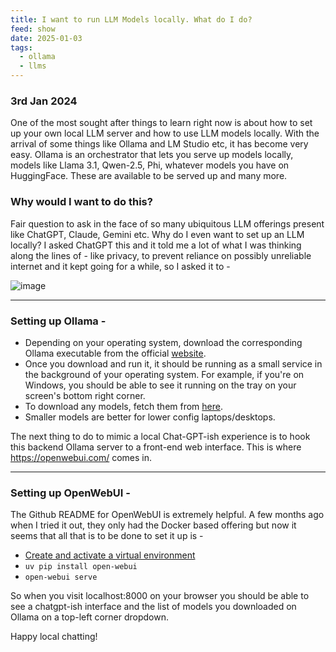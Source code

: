```yaml
---
title: I want to run LLM Models locally. What do I do?
feed: show
date: 2025-01-03
tags:
  - ollama
  - llms
---
```

### 3rd Jan 2024

One of the most sought after things to learn right now is about how to set up your own local LLM server and how to use LLM models locally.
With the arrival of some things like Ollama and LM Studio etc, it has become very easy.
Ollama is an orchestrator that lets you serve up models locally, models like Llama 3.1, Qwen-2.5, Phi, whatever models you have on HuggingFace.
These are available to be served up and many more.

### Why would I want to do this?
Fair question to ask in the face of so many ubiquitous LLM offerings present like ChatGPT, Claude, Gemini etc. Why do I even want to set up an LLM locally?
I asked ChatGPT this and it told me a lot of what I was thinking along the lines of - like privacy, to prevent reliance on possibly unreliable internet and it kept going for a while, so I asked it to - 

![image](https://github.com/user-attachments/assets/4ac6b99e-5157-49ff-8c18-9dc4cffde09b)

---
### Setting up Ollama - 

- Depending on your operating system, download the corresponding Ollama executable from the official [website](https://ollama.com/download).
- Once you download and run it, it should be running as a small service in the background of your operating system. For example, if you're on Windows, you should be able to see it running on the tray on your screen's bottom right corner. 
- To download any models, fetch them from [here](https://ollama.com/search).
- Smaller models are better for lower config laptops/desktops.

The next thing to do to mimic a local Chat-GPT-ish experience is to hook this backend Ollama server to a front-end web interface. This is where https://openwebui.com/ comes in.

---
### Setting up OpenWebUI - 

The Github README for OpenWebUI is extremely helpful. A few months ago when I tried it out, they only had the Docker based offering but now it seems that all that is to be done to set it up is - 

- [Create and activate a virtual environment](https://everythingpython.substack.com/p/virtual-environments-using-uv) 
- `uv pip install open-webui`
- `open-webui serve`

So when you visit localhost:8000 on your browser you should be able to see a chatgpt-ish interface and the list of models you downloaded on Ollama on a top-left corner dropdown.

Happy local chatting!
